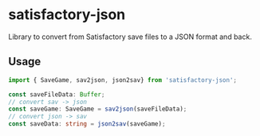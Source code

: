 # satisfactory-json
Library to convert from Satisfactory save files to a JSON format and back.

## Usage
```ts
import { SaveGame, sav2json, json2sav} from 'satisfactory-json';

const saveFileData: Buffer;
// convert sav -> json
const saveGame: SaveGame = sav2json(saveFileData);
// convert json -> sav
const saveData: string = json2sav(saveGame);
```

